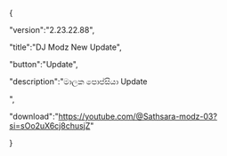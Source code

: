 {

 "version":"2.23.22.88",

 "title":"DJ Modz New Update",

 "button":"Update",

 "description":"මාලක පොප්සියා Update 

",

 "download":"https://youtube.com/@Sathsara-modz-03?si=sOo2uX6cj8chusjZ"

}
